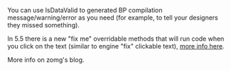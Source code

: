
You can use IsDataValid to generated BP compilation message/warning/error as you need (for example, to tell your designers they missed something).

In 5.5 there is a new "fix me" overridable methods that will run code when you click on the text (similar to engine "fix" clickable text), [more info here](https://github.com/Flassari/CommonValidators/pull/3/files).

More info on zomg's blog.
